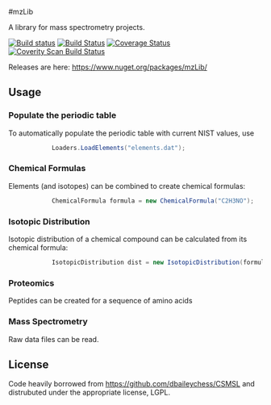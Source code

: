 #mzLib

A library for mass spectrometry projects.

 [![Build status](https://ci.appveyor.com/api/projects/status/d6jjrjfk8ou3waky/branch/master?svg=true)](https://ci.appveyor.com/project/stefanks/mzlib/branch/master)
 [![Build Status](https://travis-ci.org/smith-chem-wisc/mzLib.svg?branch=master)](https://travis-ci.org/smith-chem-wisc/mzLib)
 [![Coverage Status](https://coveralls.io/repos/github/smith-chem-wisc/mzLib/badge.svg?branch=master)](https://coveralls.io/github/smith-chem-wisc/mzLib?branch=master)
 [![Coverity Scan Build Status](https://scan.coverity.com/projects/10000/badge.svg)](https://scan.coverity.com/projects/mzlib)
 


Releases are here: https://www.nuget.org/packages/mzLib/

## Usage

### Populate the periodic table

To automatically populate the periodic table with current NIST values, use
```csharp
            Loaders.LoadElements("elements.dat");
```

### Chemical Formulas

Elements (and isotopes) can be combined to create chemical formulas:
```csharp
            ChemicalFormula formula = new ChemicalFormula("C2H3NO");
```

### Isotopic Distribution

Isotopic distribution of a chemical compound can be calculated from its chemical formula:
```csharp
            IsotopicDistribution dist = new IsotopicDistribution(formula);
```

### Proteomics

Peptides can be created for a sequence of amino acids

### Mass Spectrometry

Raw data files can be read.

## License
Code heavily borrowed from https://github.com/dbaileychess/CSMSL and distrubuted under the appropriate license, LGPL.
